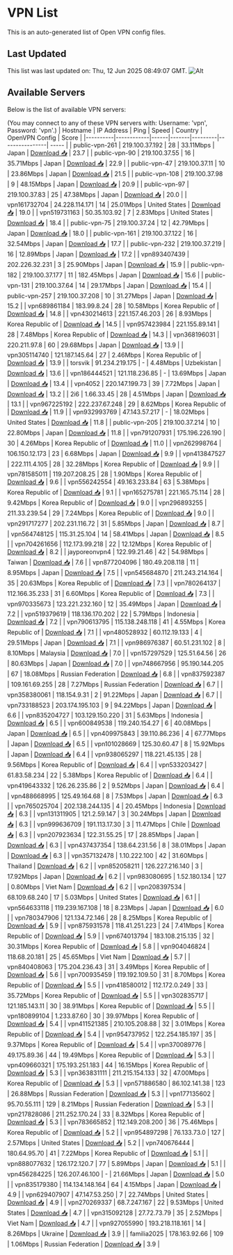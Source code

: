 # VPN List

This is an auto-generated list of Open VPN config files.

## Last Updated

This list was last updated on: Thu, 12 Jun 2025 08:49:07 GMT.
![Alt](https://repobeats.axiom.co/api/embed/186b98318ef1479477931607c1ad7d823f12451f.svg "Repobeats analytics image")

## Available Servers

Below is the list of available VPN servers:

(You may connect to any of these VPN servers with: Username: 'vpn', Password: 'vpn'.)
| Hostname | IP Address | Ping | Speed | Country | OpenVPN Config | Score |
|----------|------------|------|-------|---------|----------------| ----- |
| public-vpn-261 | 219.100.37.192 | 28 | 33.11Mbps | Japan | [Download 📥](./configs/server_0_JP.ovpn) | 23.7 |
| public-vpn-90 | 219.100.37.55 | 16 | 35.71Mbps | Japan | [Download 📥](./configs/server_1_JP.ovpn) | 22.9 |
| public-vpn-47 | 219.100.37.11 | 10 | 23.86Mbps | Japan | [Download 📥](./configs/server_2_JP.ovpn) | 21.5 |
| public-vpn-108 | 219.100.37.98 | 9 | 48.15Mbps | Japan | [Download 📥](./configs/server_3_JP.ovpn) | 20.9 |
| public-vpn-97 | 219.100.37.83 | 25 | 47.38Mbps | Japan | [Download 📥](./configs/server_4_JP.ovpn) | 20.0 |
| vpn161732704 | 24.228.114.171 | 14 | 25.01Mbps | United States | [Download 📥](./configs/server_5_US.ovpn) | 19.0 |
| vpn519731163 | 50.35.103.92 | 7 | 2.83Mbps | United States | [Download 📥](./configs/server_6_US.ovpn) | 18.4 |
| public-vpn-75 | 219.100.37.24 | 12 | 42.79Mbps | Japan | [Download 📥](./configs/server_7_JP.ovpn) | 18.0 |
| public-vpn-161 | 219.100.37.122 | 16 | 32.54Mbps | Japan | [Download 📥](./configs/server_8_JP.ovpn) | 17.7 |
| public-vpn-232 | 219.100.37.219 | 16 | 12.89Mbps | Japan | [Download 📥](./configs/server_9_JP.ovpn) | 17.2 |
| vpn893407439 | 202.226.32.231 | 3 | 25.90Mbps | Japan | [Download 📥](./configs/server_10_JP.ovpn) | 15.9 |
| public-vpn-182 | 219.100.37.177 | 11 | 182.45Mbps | Japan | [Download 📥](./configs/server_11_JP.ovpn) | 15.6 |
| public-vpn-131 | 219.100.37.64 | 14 | 29.17Mbps | Japan | [Download 📥](./configs/server_12_JP.ovpn) | 15.4 |
| public-vpn-257 | 219.100.37.208 | 10 | 31.27Mbps | Japan | [Download 📥](./configs/server_13_JP.ovpn) | 15.2 |
| vpn689861184 | 183.99.8.24 | 28 | 10.58Mbps | Korea Republic of | [Download 📥](./configs/server_14_KR.ovpn) | 14.8 |
| vpn430214613 | 221.157.46.203 | 26 | 8.93Mbps | Korea Republic of | [Download 📥](./configs/server_15_KR.ovpn) | 14.5 |
| vpn957423984 | 221.155.89.141 | 28 | 7.48Mbps | Korea Republic of | [Download 📥](./configs/server_16_KR.ovpn) | 14.3 |
| vpn368196031 | 220.211.97.8 | 60 | 29.68Mbps | Japan | [Download 📥](./configs/server_17_JP.ovpn) | 13.9 |
| vpn305114740 | 121.187.145.64 | 27 | 2.46Mbps | Korea Republic of | [Download 📥](./configs/server_18_KR.ovpn) | 13.9 |
| torsvik | 91.234.219.175 | - | 4.48Mbps | Uzbekistan | [Download 📥](./configs/server_19_UZ.ovpn) | 13.6 |
| vpn186444521 | 121.118.236.85 | - | 13.69Mbps | Japan | [Download 📥](./configs/server_20_JP.ovpn) | 13.4 |
| vpn4052 | 220.147.199.73 | 39 | 7.72Mbps | Japan | [Download 📥](./configs/server_21_JP.ovpn) | 13.2 |
| 2i6 | 1.66.33.45 | 28 | 4.51Mbps | Japan | [Download 📥](./configs/server_22_JP.ovpn) | 13.1 |
| vpn967225192 | 222.237.67.248 | 29 | 8.62Mbps | Korea Republic of | [Download 📥](./configs/server_23_KR.ovpn) | 11.9 |
| vpn932993769 | 47.143.57.217 | - | 18.02Mbps | United States | [Download 📥](./configs/server_24_US.ovpn) | 11.8 |
| public-vpn-205 | 219.100.37.214 | 10 | 22.80Mbps | Japan | [Download 📥](./configs/server_25_JP.ovpn) | 11.8 |
| vpn791207931 | 175.196.226.190 | 30 | 4.26Mbps | Korea Republic of | [Download 📥](./configs/server_26_KR.ovpn) | 11.0 |
| vpn262998764 | 106.150.12.173 | 23 | 6.68Mbps | Japan | [Download 📥](./configs/server_27_JP.ovpn) | 9.9 |
| vpn413847527 | 222.111.4.105 | 28 | 32.28Mbps | Korea Republic of | [Download 📥](./configs/server_28_KR.ovpn) | 9.9 |
| vpn781585011 | 119.207.208.25 | 28 | 1.90Mbps | Korea Republic of | [Download 📥](./configs/server_29_KR.ovpn) | 9.6 |
| vpn556242554 | 49.163.233.84 | 63 | 5.38Mbps | Korea Republic of | [Download 📥](./configs/server_30_KR.ovpn) | 9.1 |
| vpn165275781 | 221.165.75.114 | 28 | 9.42Mbps | Korea Republic of | [Download 📥](./configs/server_31_KR.ovpn) | 9.0 |
| vpn296893255 | 211.33.239.54 | 29 | 7.24Mbps | Korea Republic of | [Download 📥](./configs/server_32_KR.ovpn) | 9.0 |
| vpn291717277 | 202.231.116.72 | 31 | 5.85Mbps | Japan | [Download 📥](./configs/server_33_JP.ovpn) | 8.7 |
| vpn564748125 | 115.31.25.104 | 14 | 58.41Mbps | Japan | [Download 📥](./configs/server_34_JP.ovpn) | 8.5 |
| vpn704261656 | 112.173.99.218 | 22 | 12.12Mbps | Korea Republic of | [Download 📥](./configs/server_35_KR.ovpn) | 8.2 |
| jayporeonvpn4 | 122.99.21.46 | 42 | 54.98Mbps | Taiwan | [Download 📥](./configs/server_36_TW.ovpn) | 7.6 |
| vpn877204096 | 180.49.208.118 | 11 | 8.95Mbps | Japan | [Download 📥](./configs/server_37_JP.ovpn) | 7.5 |
| vpn545684870 | 211.243.214.164 | 35 | 20.63Mbps | Korea Republic of | [Download 📥](./configs/server_38_KR.ovpn) | 7.3 |
| vpn780264137 | 112.166.35.233 | 31 | 6.60Mbps | Korea Republic of | [Download 📥](./configs/server_39_KR.ovpn) | 7.3 |
| vpn970335673 | 123.221.232.160 | 12 | 35.49Mbps | Japan | [Download 📥](./configs/server_40_JP.ovpn) | 7.2 |
| vpn519379619 | 118.136.170.202 | 22 | 5.79Mbps | Indonesia | [Download 📥](./configs/server_41_ID.ovpn) | 7.2 |
| vpn790613795 | 115.138.248.118 | 41 | 4.55Mbps | Korea Republic of | [Download 📥](./configs/server_42_KR.ovpn) | 7.1 |
| vpn480528932 | 60.112.19.133 | 4 | 29.51Mbps | Japan | [Download 📥](./configs/server_43_JP.ovpn) | 7.1 |
| vpn986976387 | 60.51.231.102 | 8 | 8.10Mbps | Malaysia | [Download 📥](./configs/server_44_MY.ovpn) | 7.0 |
| vpn157297529 | 125.51.64.56 | 26 | 80.63Mbps | Japan | [Download 📥](./configs/server_45_JP.ovpn) | 7.0 |
| vpn748667956 | 95.190.144.205 | 67 | 18.08Mbps | Russian Federation | [Download 📥](./configs/server_46_RU.ovpn) | 6.8 |
| vpn837592387 | 109.161.69.255 | 28 | 7.27Mbps | Russian Federation | [Download 📥](./configs/server_47_RU.ovpn) | 6.7 |
| vpn358380061 | 118.154.9.31 | 2 | 91.22Mbps | Japan | [Download 📥](./configs/server_48_JP.ovpn) | 6.7 |
| vpn733188523 | 203.174.195.103 | 9 | 94.22Mbps | Japan | [Download 📥](./configs/server_49_JP.ovpn) | 6.6 |
| vpn835204727 | 103.129.150.220 | 31 | 5.63Mbps | Indonesia | [Download 📥](./configs/server_50_ID.ovpn) | 6.5 |
| vpn600849538 | 119.240.154.27 | 6 | 40.08Mbps | Japan | [Download 📥](./configs/server_51_JP.ovpn) | 6.5 |
| vpn409975843 | 39.110.86.236 | 4 | 67.77Mbps | Japan | [Download 📥](./configs/server_52_JP.ovpn) | 6.5 |
| vpn101028669 | 125.30.60.47 | 8 | 15.92Mbps | Japan | [Download 📥](./configs/server_53_JP.ovpn) | 6.4 |
| vpn938065297 | 118.221.45.135 | 28 | 9.56Mbps | Korea Republic of | [Download 📥](./configs/server_54_KR.ovpn) | 6.4 |
| vpn533203427 | 61.83.58.234 | 22 | 5.38Mbps | Korea Republic of | [Download 📥](./configs/server_55_KR.ovpn) | 6.4 |
| vpn419643332 | 126.26.235.86 | 2 | 9.52Mbps | Japan | [Download 📥](./configs/server_56_JP.ovpn) | 6.4 |
| vpn488668995 | 125.49.164.68 | 8 | 7.53Mbps | Japan | [Download 📥](./configs/server_57_JP.ovpn) | 6.3 |
| vpn765025704 | 202.138.244.135 | 4 | 20.45Mbps | Indonesia | [Download 📥](./configs/server_58_ID.ovpn) | 6.3 |
| vpn131311905 | 121.2.59.147 | 3 | 30.24Mbps | Japan | [Download 📥](./configs/server_59_JP.ovpn) | 6.3 |
| vpn999636709 | 191.113.17.30 | 3 | 11.47Mbps | Chile | [Download 📥](./configs/server_60_CL.ovpn) | 6.3 |
| vpn207923634 | 122.31.55.25 | 17 | 28.85Mbps | Japan | [Download 📥](./configs/server_61_JP.ovpn) | 6.3 |
| vpn437437354 | 138.64.231.56 | 8 | 38.01Mbps | Japan | [Download 📥](./configs/server_62_JP.ovpn) | 6.3 |
| vpn357132478 | 1.10.222.100 | 42 | 31.60Mbps | Thailand | [Download 📥](./configs/server_63_TH.ovpn) | 6.2 |
| vpn852058211 | 126.227.216.140 | 3 | 17.92Mbps | Japan | [Download 📥](./configs/server_64_JP.ovpn) | 6.2 |
| vpn983080695 | 1.52.180.134 | 127 | 0.80Mbps | Viet Nam | [Download 📥](./configs/server_65_VN.ovpn) | 6.2 |
| vpn208397534 | 68.109.68.240 | 17 | 5.03Mbps | United States | [Download 📥](./configs/server_66_US.ovpn) | 6.1 |
| vpn564633118 | 119.239.167.108 | 18 | 8.23Mbps | Japan | [Download 📥](./configs/server_67_JP.ovpn) | 6.0 |
| vpn780347906 | 121.134.72.146 | 28 | 8.25Mbps | Korea Republic of | [Download 📥](./configs/server_68_KR.ovpn) | 5.9 |
| vpn875931578 | 118.41.251.223 | 24 | 7.41Mbps | Korea Republic of | [Download 📥](./configs/server_69_KR.ovpn) | 5.9 |
| vpn674013794 | 183.108.215.135 | 32 | 30.31Mbps | Korea Republic of | [Download 📥](./configs/server_70_KR.ovpn) | 5.8 |
| vpn904046824 | 118.68.20.181 | 25 | 45.65Mbps | Viet Nam | [Download 📥](./configs/server_71_VN.ovpn) | 5.7 |
| vpn840408063 | 175.204.236.43 | 31 | 3.49Mbps | Korea Republic of | [Download 📥](./configs/server_72_KR.ovpn) | 5.6 |
| vpn700935459 | 119.192.109.50 | 31 | 8.70Mbps | Korea Republic of | [Download 📥](./configs/server_73_KR.ovpn) | 5.5 |
| vpn418580012 | 112.172.0.249 | 33 | 35.72Mbps | Korea Republic of | [Download 📥](./configs/server_74_KR.ovpn) | 5.5 |
| vpn302835717 | 121.185.143.11 | 30 | 38.91Mbps | Korea Republic of | [Download 📥](./configs/server_75_KR.ovpn) | 5.5 |
| vpn180899104 | 1.233.87.60 | 30 | 39.97Mbps | Korea Republic of | [Download 📥](./configs/server_76_KR.ovpn) | 5.4 |
| vpn411521385 | 210.105.208.88 | 32 | 3.01Mbps | Korea Republic of | [Download 📥](./configs/server_77_KR.ovpn) | 5.4 |
| vpn954737952 | 122.254.185.197 | 35 | 9.37Mbps | Korea Republic of | [Download 📥](./configs/server_78_KR.ovpn) | 5.4 |
| vpn370089776 | 49.175.89.36 | 44 | 19.49Mbps | Korea Republic of | [Download 📥](./configs/server_79_KR.ovpn) | 5.3 |
| vpn409660321 | 175.193.251.183 | 44 | 16.15Mbps | Korea Republic of | [Download 📥](./configs/server_80_KR.ovpn) | 5.3 |
| vpn363831111 | 211.215.154.133 | 32 | 47.00Mbps | Korea Republic of | [Download 📥](./configs/server_81_KR.ovpn) | 5.3 |
| vpn571886580 | 86.102.141.38 | 123 | 26.88Mbps | Russian Federation | [Download 📥](./configs/server_82_RU.ovpn) | 5.3 |
| vpn177135602 | 95.70.55.111 | 129 | 8.21Mbps | Russian Federation | [Download 📥](./configs/server_83_RU.ovpn) | 5.3 |
| vpn217828086 | 211.252.170.24 | 33 | 8.32Mbps | Korea Republic of | [Download 📥](./configs/server_84_KR.ovpn) | 5.3 |
| vpn783665852 | 112.149.208.200 | 36 | 75.46Mbps | Korea Republic of | [Download 📥](./configs/server_85_KR.ovpn) | 5.2 |
| vpn954897298 | 76.133.73.0 | 127 | 2.57Mbps | United States | [Download 📥](./configs/server_86_US.ovpn) | 5.2 |
| vpn740676444 | 180.64.95.70 | 41 | 7.22Mbps | Korea Republic of | [Download 📥](./configs/server_87_KR.ovpn) | 5.1 |
| vpn888077632 | 126.172.120.7 | 77 | 5.89Mbps | Japan | [Download 📥](./configs/server_88_JP.ovpn) | 5.1 |
| vpn456284225 | 126.207.46.100 | - | 21.66Mbps | Japan | [Download 📥](./configs/server_89_JP.ovpn) | 5.0 |
| vpn835179380 | 114.134.148.164 | 64 | 4.15Mbps | Japan | [Download 📥](./configs/server_90_JP.ovpn) | 4.9 |
| vpn629407907 | 47.147.53.250 | 7 | 22.74Mbps | United States | [Download 📥](./configs/server_91_US.ovpn) | 4.9 |
| vpn270269337 | 68.7.247.167 | 22 | 9.53Mbps | United States | [Download 📥](./configs/server_92_US.ovpn) | 4.7 |
| vpn315092128 | 27.72.73.79 | 35 | 2.52Mbps | Viet Nam | [Download 📥](./configs/server_93_VN.ovpn) | 4.7 |
| vpn927055990 | 193.218.118.161 | 14 | 8.26Mbps | Ukraine | [Download 📥](./configs/server_94_UA.ovpn) | 3.9 |
| familia2025 | 178.163.92.66 | 109 | 1.06Mbps | Russian Federation | [Download 📥](./configs/server_95_RU.ovpn) | 3.9 |
